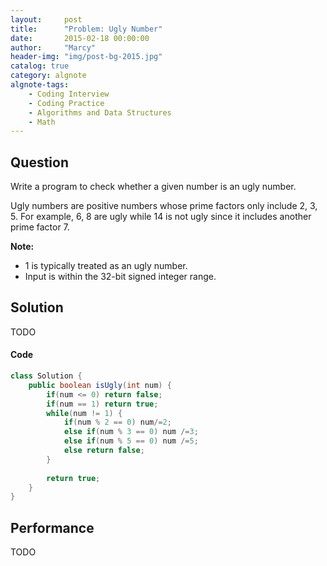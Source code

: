```yaml
---
layout:     post
title:      "Problem: Ugly Number"
date:       2015-02-18 00:00:00
author:     "Marcy"
header-img: "img/post-bg-2015.jpg"
catalog: true
category: algnote
algnote-tags:
    - Coding Interview
    - Coding Practice
    - Algorithms and Data Structures
    - Math
---
```


## Question

Write a program to check whether a given number is an ugly number.

Ugly numbers are positive numbers whose prime factors only include 2, 3, 5. For example, 6, 8 are ugly while 14 is not ugly since it includes another prime factor 7.

**Note:**
- 1 is typically treated as an ugly number.
- Input is within the 32-bit signed integer range.

## Solution
TODO

#### Code
```java
class Solution {
    public boolean isUgly(int num) {
        if(num <= 0) return false;
        if(num == 1) return true;
        while(num != 1) {
            if(num % 2 == 0) num/=2;
            else if(num % 3 == 0) num /=3;
            else if(num % 5 == 0) num /=5;
            else return false;
        }
        
        return true;
    }
}
```

## Performance
TODO